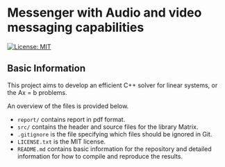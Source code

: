 # Messenger with Audio and video messaging capabilities 

[![License: MIT](https://img.shields.io/badge/License-MIT-yellow.svg)](https://opensource.org/licenses/MIT)


## Basic Information


This project aims to develop an efficient C++ solver for linear systems, or the Ax = b problems. 

An overview of the files is provided below.


- `report/` contains report in pdf format.
- `src/` contains the header and source files for the library Matrix.
- `.gitignore` is the file specifying which files should be ignored in Git.
- `LICENSE.txt` is the MIT license.
- `README.md` contains basic information for the repository and detailed information for how to compile and reproduce the results.
